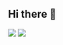 ## Hi there 👋

<img src="https://github-readme-stats.vercel.app/api?username=kzwkt&show_icons=true&theme=radical">
<img src=https://github-readme-stats.vercel.app/api/top-langs/?username=kzwkt &layout=compact />
<!--
**kzwkt/kzwkt** is a ✨ _special_ ✨ repository because its `README.md` (this file) appears on your GitHub profile.



Here are some ideas to get you started:

- 🔭 I’m currently working on ...
- 🌱 I’m currently learning ...
- 👯 I’m looking to collaborate on ...
- 🤔 I’m looking for help with ...
- 💬 Ask me about ...
- 📫 How to reach me: ...
- 😄 Pronouns: ...
- ⚡ Fun fact: ...
-->
